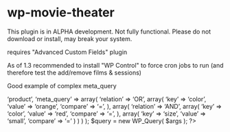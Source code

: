 # wp-movie-theater

This plugin is in ALPHA development. Not fully functional. Please do not download or install, may break your system.

requires "Advanced Custom Fields" plugin

As of 1.3 recommended to install "WP Control" to force cron jobs to run (and therefore test the add/remove films & sessions)


Good example of complex meta_query

<?php
$args = array(
    ‘post_type’ => ‘product’,
    ‘meta_query’ => array(
        ‘relation’ => ‘OR’,
        array(
            ‘key’ => ‘color’,
            ‘value’ => ‘orange’,
            ‘compare’ => ‘=’,
        ),

        array(
            ‘relation’ => ‘AND’,
            array(
                ‘key’ => ‘color’,
                ‘value’ => ‘red’,
                ‘compare’ => ‘=’,
            ),
            array(
                ‘key’ => ‘size’,
                ‘value’ => ‘small’,
                ‘compare’ => ‘=’
            )
        )
    )
);

$query = new WP_Query( $args );
?>